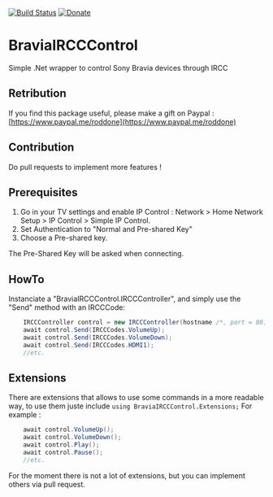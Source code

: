 [![Build Status](https://travis-ci.org/roddone/BraviaIRCCControl.svg?branch=master)](https://travis-ci.org/roddone/BraviaIRCCControl)
[![Donate](https://img.shields.io/badge/%24-donate-ff00ff.svg)](https://www.paypal.me/roddone)

# BraviaIRCCControl
Simple .Net wrapper to control Sony Bravia devices through IRCC

## Retribution
If you find this package useful, please make a gift on Paypal : [https://www.paypal.me/roddone](https://www.paypal.me/roddone)

## Contribution
Do pull requests to implement more features !

## Prerequisites
1) Go in your TV settings and enable IP Control : Network > Home Network Setup > IP Control > Simple IP Control.
2) Set Authentication to "Normal and Pre-shared Key"
3) Choose a Pre-shared key.

The Pre-Shared Key will be asked when connecting.

## HowTo

Instanciate a "BraviaIRCCControl.IRCCController", and simply use the "Send" method with an IRCCCode:

```csharp
	IRCCController control = new IRCCController(hostname /*, port = 80, pinCode = "Pre-Shared-Key"*/);
	await control.Send(IRCCCodes.VolumeUp);
	await control.Send(IRCCCodes.VolumeDown);
	await control.Send(IRCCCodes.HDMI1);
	//etc.
```


## Extensions

There are extensions that allows to use some commands in a more readable way, to use them juste include `using BraviaIRCCControl.Extensions;`
For example : 
```csharp 
	await control.VolumeUp();
	await control.VolumeDown();
	await control.Play();
	await control.Pause();
	//etc.
```

For the moment there is not a lot of extensions, but you can implement others via pull request.

